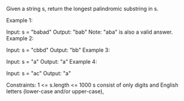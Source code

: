 Given a string s, return the longest palindromic substring in s.

Example 1:

Input: s = "babad"
Output: "bab"
Note: "aba" is also a valid answer.
Example 2:

Input: s = "cbbd"
Output: "bb"
Example 3:

Input: s = "a"
Output: "a"
Example 4:

Input: s = "ac"
Output: "a"
 

Constraints:
1 <= s.length <= 1000
s consist of only digits and English letters (lower-case and/or upper-case),